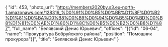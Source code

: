{
    "id": 453,
    "photo_url": "https://members2020by.s3.eu-north-1.amazonaws.com/128316_%D0%91%D0%B5%D0%BB%D1%8F%D0%B2%D1%81%D0%BA%D0%B8%D0%B9%D0%94%D0%B5%D0%BD%D0%B8%D1%81%D0%AE%D1%80%D1%8C%D0%B5%D0%B2%D0%B8%D1%87",
    "full_name": "Белявский Денис Юрьевич",
    "offices": "[{\"id\": \"06-04\", \"name\": \"Прокуратура Бобруйского района\", \"position\": \"Помощник прокурора\"}]",
    "title": "Белявский Денис Юрьевич"
}